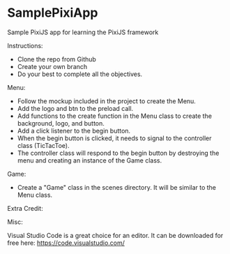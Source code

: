 # SamplePixiApp
Sample PixiJS app for learning the PixiJS framework

Instructions:
- Clone the repo from Github
- Create your own branch
- Do your best to complete all the objectives.

Menu:
- Follow the mockup included in the project to create the Menu.
- Add the logo and btn to the preload call.
- Add functions to the create function in the Menu class to create the background, logo, and button.
- Add a click listener to the begin button.
- When the begin button is clicked, it needs to signal to the controller class (TicTacToe).
- The controller class will respond to the begin button by destroying the menu and creating an instance of the Game class.

Game:
- Create a "Game" class in the scenes directory. It will be similar to the Menu class.

Extra Credit:


Misc:

Visual Studio Code is a great choice for an editor. It can be downloaded for free here: https://code.visualstudio.com/
